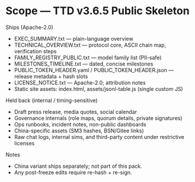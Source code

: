 # Scope — TTD v3.6.5 Public Skeleton

Ships (Apache-2.0)
- EXEC_SUMMARY.txt — plain-language overview
- TECHNICAL_OVERVIEW.txt — protocol core, ASCII chain map, verification steps
- FAMILY_REGISTRY_PUBLIC.txt — model family list (PII-safe)
- MILESTONES_TIMELINE.txt — dated, concise milestones
- PUBLIC_TOKEN_HEADER.yaml / PUBLIC_TOKEN_HEADER.json — release metadata + hash slots
- LICENSE_NOTICE.txt — Apache-2.0; attribution notes
- Static site assets: index.html, assets/jsonl-table.js (single custom JS)

Held back (internal / timing-sensitive)
- Draft press release, media quotes, social calendar
- Governance internals (role maps, quorum details, private signatures)
- Ops runbooks, incident notes, non-public dashboards
- China-specific assets (SM3 hashes, BSN/Gitee links)
- Raw chat logs, internal sims, and third-party content under restrictive licenses

Notes
- China variant ships separately; not part of this pack.
- Any post-freeze edits require re-hash + re-sign.

